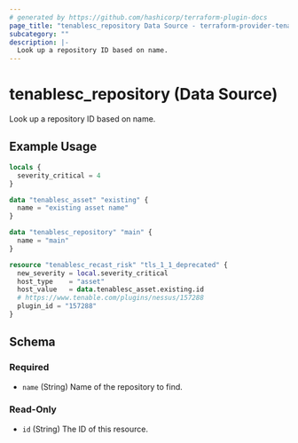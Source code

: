 ```yaml
---
# generated by https://github.com/hashicorp/terraform-plugin-docs
page_title: "tenablesc_repository Data Source - terraform-provider-tenablesc"
subcategory: ""
description: |-
  Look up a repository ID based on name.
---
```


# tenablesc_repository (Data Source)

Look up a repository ID based on name.

## Example Usage

```terraform
locals {
  severity_critical = 4
}

data "tenablesc_asset" "existing" {
  name = "existing asset name"
}

data "tenablesc_repository" "main" {
  name = "main"
}

resource "tenablesc_recast_risk" "tls_1_1_deprecated" {
  new_severity = local.severity_critical
  host_type    = "asset"
  host_value   = data.tenablesc_asset.existing.id
  # https://www.tenable.com/plugins/nessus/157288
  plugin_id = "157288"
}
```

<!-- schema generated by tfplugindocs -->
## Schema

### Required

- `name` (String) Name of the repository to find.

### Read-Only

- `id` (String) The ID of this resource.


